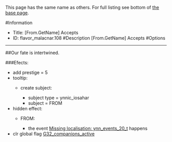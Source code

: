 This page has the same name as others. For full listing see bottom of [the base page](from_getname_accepts.md).

#Information
 - Title: [From.GetName] Accepts
 - ID: flavor_malacnar.108
#Description
[From.GetName] Accepts
#Options

___
##Our fate is intertwined.

###Efects:<ul><li>add prestige = 5</li><li>tooltip:</li><ul><li>create subject:</li><ul><li>subject type = ynnic_iosahar</li><li>subject = FROM</li></ul></ul><li>hidden effect:</li><ul><li>FROM:</li><ul><li>the event [Missing localisation: ynn_events_20_t](../events/missing_localisation_ynn_events_20_t.md) happens</li></ul></ul><li>clr global flag [G32_companions_active](../flags/g32_companions_active.md)</li></ul>
